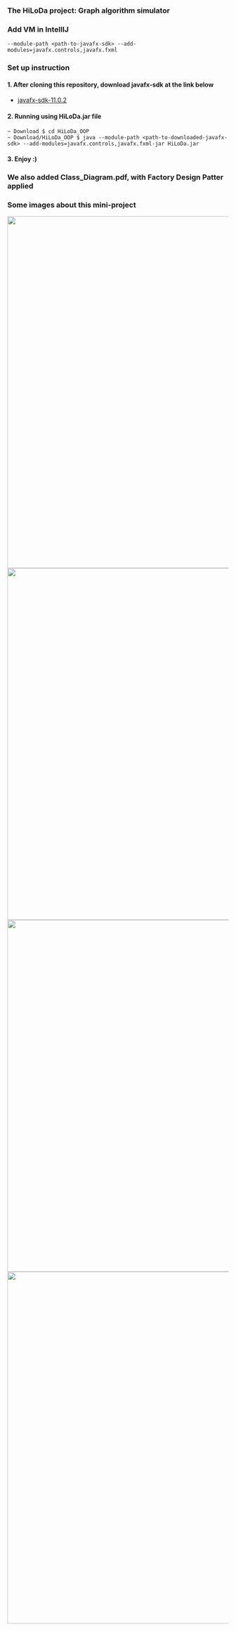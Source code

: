 ### The HiLoDa project: Graph algorithm simulator

### Add VM in IntellIJ
```
--module-path <path-to-javafx-sdk> --add-modules=javafx.controls,javafx.fxml
```

### Set up instruction
#### 1. After cloning this repository, download javafx-sdk at the link below
- [javafx-sdk-11.0.2](https://drive.google.com/drive/folders/1x1vuTBdAnfiFtPEXmi0QSfCvyftEDQ3l?usp=sharing)

#### 2. Running using HiLoDa.jar file
```
~ Download $ cd HiLoDa_OOP
~ Download/HiLoDa_OOP $ java --module-path <path-to-downloaded-javafx-sdk> --add-modules=javafx.controls,javafx.fxml-jar HiLoDa.jar
```
#### 3. Enjoy :)

### We also added Class_Diagram.pdf, with Factory Design Patter applied

### Some images about this mini-project

<p align="center">
  <img src="https://github.com/HMDLong/HiLoDa_OOP/blob/main/image/start.png" width="800" />
  <img src="https://github.com/HMDLong/HiLoDa_OOP/blob/main/image/input_weight.png" width="800" />
  <img src="https://github.com/HMDLong/HiLoDa_OOP/blob/main/image/prim_algorithm.png" width="800" />
  <img src="https://github.com/HMDLong/HiLoDa_OOP/blob/main/image/dijkstra_algorithm.png" width="800" />
</p>
